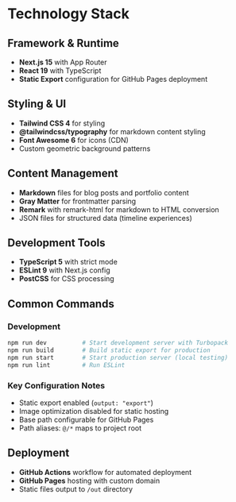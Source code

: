# Technology Stack

## Framework & Runtime
- **Next.js 15** with App Router
- **React 19** with TypeScript
- **Static Export** configuration for GitHub Pages deployment

## Styling & UI
- **Tailwind CSS 4** for styling
- **@tailwindcss/typography** for markdown content styling
- **Font Awesome 6** for icons (CDN)
- Custom geometric background patterns

## Content Management
- **Markdown** files for blog posts and portfolio content
- **Gray Matter** for frontmatter parsing
- **Remark** with remark-html for markdown to HTML conversion
- JSON files for structured data (timeline experiences)

## Development Tools
- **TypeScript 5** with strict mode
- **ESLint 9** with Next.js config
- **PostCSS** for CSS processing

## Common Commands

### Development
```bash
npm run dev          # Start development server with Turbopack
npm run build        # Build static export for production
npm run start        # Start production server (local testing)
npm run lint         # Run ESLint
```

### Key Configuration Notes
- Static export enabled (`output: "export"`)
- Image optimization disabled for static hosting
- Base path configurable for GitHub Pages
- Path aliases: `@/*` maps to project root

## Deployment
- **GitHub Actions** workflow for automated deployment
- **GitHub Pages** hosting with custom domain
- Static files output to `/out` directory